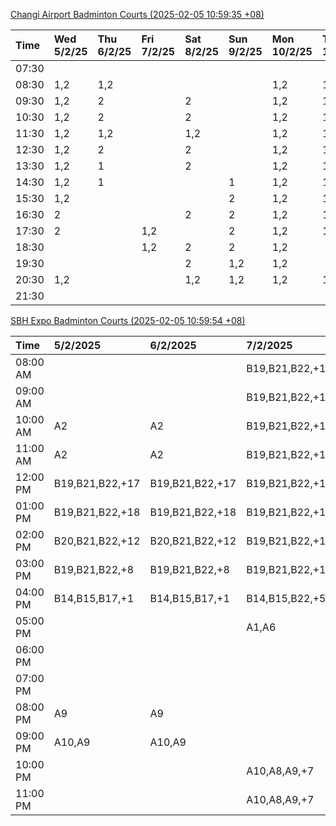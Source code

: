 [Changi Airport Badminton Courts (2025-02-05 10:59:35 +08)](https://www.carc.org.sg/FacilityBooking.aspx)

| Time   | Wed 5/2/25   | Thu 6/2/25   | Fri 7/2/25   | Sat 8/2/25   | Sun 9/2/25   | Mon 10/2/25   | Tue 11/2/25   |
|:-------|:-------------|:-------------|:-------------|:-------------|:-------------|:--------------|:--------------|
| 07:30  |              |              |              |              |              |               |               |
| 08:30  | 1,2          | 1,2          |              |              |              | 1,2           | 1,2           |
| 09:30  | 1,2          | 2            |              | 2            |              | 1,2           | 1,2           |
| 10:30  | 1,2          | 2            |              | 2            |              | 1,2           | 1,2           |
| 11:30  | 1,2          | 1,2          |              | 1,2          |              | 1,2           | 1,2           |
| 12:30  | 1,2          | 2            |              | 2            |              | 1,2           | 1,2           |
| 13:30  | 1,2          | 1            |              | 2            |              | 1,2           | 1,2           |
| 14:30  | 1,2          | 1            |              |              | 1            | 1,2           | 1,2           |
| 15:30  | 1,2          |              |              |              | 2            | 1,2           | 1,2           |
| 16:30  | 2            |              |              | 2            | 2            | 1,2           | 1,2           |
| 17:30  | 2            |              | 1,2          |              | 2            | 1,2           | 1,2           |
| 18:30  |              |              | 1,2          | 2            | 2            | 1,2           |               |
| 19:30  |              |              |              | 2            | 1,2          | 1,2           |               |
| 20:30  | 1,2          |              |              | 1,2          | 1,2          | 1,2           | 1,2           |
| 21:30  |              |              |              |              |              |               |               |

[SBH Expo Badminton Courts (2025-02-05 10:59:54 +08)](https://singaporebadmintonhall.getomnify.com/widgets/O3MRKGBH359GA55KHMG1RD)

| Time     | 5/2/2025        | 6/2/2025        | 7/2/2025        | 8/2/2025        | 9/2/2025        | 10/2/2025       | 11/2/2025      |
|:---------|:----------------|:----------------|:----------------|:----------------|:----------------|:----------------|:---------------|
| 08:00 AM |                 |                 | B19,B21,B22,+19 | B19,B21,B22,+14 | A7              | B19,B21,B22,+8  | B19,B21,B22,+9 |
| 09:00 AM |                 |                 | B19,B21,B22,+18 | B19,B21,B22,+15 |                 |                 | B19,B21,B22,+9 |
| 10:00 AM | A2              | A2              | B19,B21,B22,+16 | B17,B18,B19,+14 | A5              |                 | B19,B21,B22,+9 |
| 11:00 AM | A2              | A2              | B19,B21,B22,+16 | B16,B17,B18,+13 |                 |                 | B20,B21,B22,+8 |
| 12:00 PM | B19,B21,B22,+17 | B19,B21,B22,+17 | B19,B21,B22,+18 | B20,B21,B22,+17 | A3,A4,A6        |                 | B19,B21,B22,+9 |
| 01:00 PM | B19,B21,B22,+18 | B19,B21,B22,+18 | B19,B21,B22,+19 | B19,B20,B21,+18 |                 | A5,A7,A8,+4     | B19,B21,B22,+9 |
| 02:00 PM | B20,B21,B22,+12 | B20,B21,B22,+12 | B19,B21,B22,+16 | A10,A9,B21,+6   | B17             |                 | B19,B21,B22,+7 |
| 03:00 PM | B19,B21,B22,+8  | B19,B21,B22,+8  | B19,B21,B22,+12 | B17,B20,B21,+4  |                 |                 | B12,B18        |
| 04:00 PM | B14,B15,B17,+1  | B14,B15,B17,+1  | B14,B15,B22,+5  |                 |                 |                 |                |
| 05:00 PM |                 |                 | A1,A6           | A1,A2           |                 |                 | B12,B13,B14    |
| 06:00 PM |                 |                 |                 |                 |                 |                 |                |
| 07:00 PM |                 |                 |                 |                 | B22             | A7,B15,B16,+3   | B22            |
| 08:00 PM | A9              | A9              |                 |                 | A8              | B20,B21,B22,+15 |                |
| 09:00 PM | A10,A9          | A10,A9          |                 | B21             | B11,B13,B15,+2  | B20,B21,B22,+17 |                |
| 10:00 PM |                 |                 | A10,A8,A9,+7    | B18,B19,B20,+15 | B20,B21,B22,+17 | A10,A8,A9,+7    |                |
| 11:00 PM |                 |                 | A10,A8,A9,+7    | B19,B20,B22,+16 | B20,B21,B22,+18 | A10,A8,A9,+7    |                |
